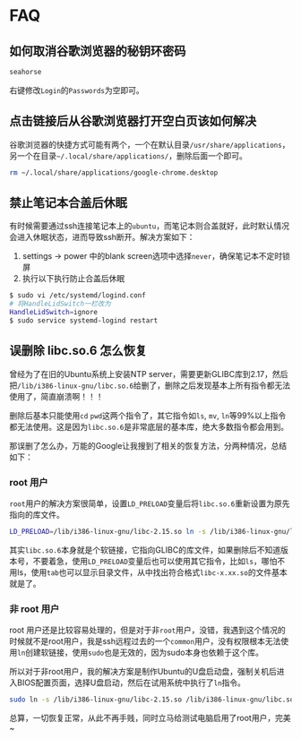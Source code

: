 # FAQ

<!-- toc -->

## 如何取消谷歌浏览器的秘钥环密码

``` bash
seahorse
```

右键修改`Login`的`Passwords`为空即可。

## 点击链接后从谷歌浏览器打开空白页该如何解决

谷歌浏览器的快捷方式可能有两个，一个在默认目录`/usr/share/applications`，另一个在目录`~/.local/share/applications/`，删除后面一个即可。

``` bash
rm ~/.local/share/applications/google-chrome.desktop
```

## 禁止笔记本合盖后休眠

有时候需要通过ssh连接笔记本上的`ubuntu`，而笔记本则合盖就好，此时默认情况会进入休眠状态，进而导致ssh断开。解决方案如下：

1. settings -> power 中的blank screen选项中选择`never`，确保笔记本不定时锁屏
2. 执行以下执行防止合盖后休眠

``` bash
$ sudo vi /etc/systemd/logind.conf
# 将HandleLidSwitch一栏改为
HandleLidSwitch=ignore
$ sudo service systemd-logind restart
```

## 误删除 libc.so.6 怎么恢复

曾经为了在旧的Ubuntu系统上安装NTP server，需要更新GLIBC库到2.17，然后把`/lib/i386-linux-gnu/libc.so.6`给删了，删除之后发现基本上所有指令都无法使用了，简直崩溃啊！！！

删除后基本只能使用`cd` `pwd`这两个指令了，其它指令如`ls`, `mv`, `ln`等99%以上指令都无法使用。这是因为`libc.so.6`是非常底层的基本库，绝大多数指令都会用到。

那误删了怎么办，万能的Google让我搜到了相关的恢复方法，分两种情况，总结如下：

### root 用户

`root`用户的解决方案很简单，设置`LD_PRELOAD`变量后将`libc.so.6`重新设置为原先指向的库文件。

```bash
LD_PRELOAD=/lib/i386-linux-gnu/libc-2.15.so ln -s /lib/i386-linux-gnu/libc-2.15.so /lib/i386-linux-gnu/libc.so.6
```

其实`libc.so.6`本身就是个软链接，它指向GLIBC的库文件，如果删除后不知道版本号，不要着急，使用`LD_PRELOAD`变量后也可以使用其它指令，比如`ls`，哪怕不用ls，使用`tab`也可以显示目录文件，从中找出符合格式`libc-x.xx.so`的文件基本就是了。

### 非 root 用户

root 用户还是比较容易处理的，但是对于非`root`用户，没错，我遇到这个情况的时候就不是root用户，我是ssh远程过去的一个`common`用户，没有权限根本无法使用`ln`创建软链接，使用`sudo`也是无效的，因为sudo本身也依赖于这个库。

所以对于非root用户，我的解决方案是制作Ubuntu的U盘启动盘，强制关机后进入BIOS配置页面，选择U盘启动，然后在试用系统中执行了`ln`指令。

```bash
sudo ln -s /lib/i386-linux-gnu/libc-2.15.so /lib/i386-linux-gnu/libc.so.6
```

总算，一切恢复正常，从此不再手贱，同时立马给测试电脑启用了root用户，完美~
